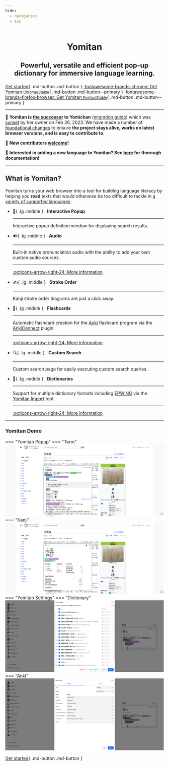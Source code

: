 ```yaml
---
hide:
  - navigation
  - toc
---
```


# <p style="text-align: center; margin-bottom: 10px; font-size: 2vw + 4.5vh">Yomitan</p>
## <p style="text-align: center">Powerful, versatile and efficient pop-up dictionary for immersive language learning.</p>

<div class="md-button-center" markdown>

[Get started](getting-started/index.md){ .md-button .md-button }
[:fontawesome-brands-chrome: Get Yomitan <small>Chrome/Stable</small>](https://chrome.google.com/webstore/detail/yomitan/likgccmbimhjbgkjambclfkhldnlhbnn){ .md-button .md-button--primary }
[:fontawesome-brands-firefox-browser: Get Yomitan <small>Firefox/Stable</small>](https://addons.mozilla.org/en-US/firefox/addon/yomitan/){ .md-button .md-button--primary }

</div>

---

:wave: **Yomitan is [the successor](https://foosoft.net/posts/passing-the-torch-to-yomitan/) to Yomichan** ([migration guide](./docs/yomichan-migration.md#migrating-from-yomichan)) which was [sunset](https://foosoft.net/posts/sunsetting-the-yomichan-project/) by her owner on Feb 26, 2023. We have made a number of [foundational changes](#changes) to ensure **the project stays alive, works on latest browser versions, and is easy to contribute to**.

:loudspeaker: **New contributors [welcome](#contributing)!**

:loudspeaker: **Interested in adding a new language to Yomitan? See [here](./docs/development/language-features.md) for thorough documentation!**

---

## What is Yomitan?

Yomitan turns your web browser into a tool for building language literacy by helping you **read** texts that would otherwise be too difficult to tackle in [a variety of supported languages](./docs/supported-languages.md).

<div class="grid cards" markdown>


-   :speech_balloon:{ .lg .middle } &nbsp;
    __Interactive Popup__

    ---

    Interactive popup definition window for displaying search results.


-   :loud_sound:{ .lg .middle } &nbsp;
    __Audio__

    ---

    Built-in native pronunciation audio with the ability to add your own custom audio sources.

    ---

    [:octicons-arrow-right-24: More information](./advanced/audio.md)
    
-   :writing_hand:{ .lg .middle } &nbsp;
    __Stroke Order__

    ---

    Kanji stroke order diagrams are just a click away.

-   :pencil:{ .lg .middle } &nbsp;
    __Flashcards__

    ---

    Automatic flashcard creation for the [Anki](https://apps.ankiweb.net/) flashcard program via the [AnkiConnect](https://foosoft.net/projects/anki-connect) plugin.

    ---

    [:octicons-arrow-right-24: More information](./anki/index.md)

-   :mag:{ .lg .middle } &nbsp;
    __Custom Search__

    ---

    Custom search page for easily executing custom search queries.


-   :book:{ .lg .middle } &nbsp;
    __Dictionaries__

    ---

    Support for multiple dictionary formats including [EPWING](https://ja.wikipedia.org/wiki/EPWING) via the [Yomitan Import](https://github.com/themoeway/yomitan-import) tool.

    ---

    [:octicons-arrow-right-24: More information](./dictionaries/index.md)

</div>

---

### Yomitan Demo

=== "Yomitan Popup"
    === "Term"
        ![Term definitions](assets/ss/terms.png)
    === "Kanji"
        ![Kanji information](assets/ss/kanji.png)
=== "Yomitan Settings"
    === "Dictionary"
        ![Dictionary options](assets/ss/dictionaries.png)
    === "Anki"
        ![Anki options](assets/ss/anki.png)

[Get started](getting-started/index.md){ .md-button .md-button }